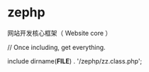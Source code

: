 # zephp
网站开发核心框架（ Website core ）

// Once including, get everything.

include dirname(__FILE__) . '/zephp/zz.class.php';




